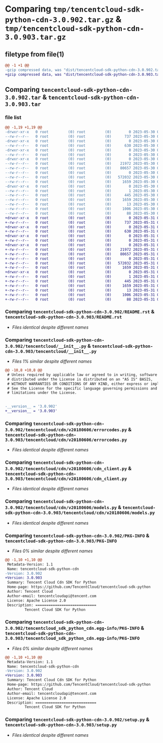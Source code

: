 # Comparing `tmp/tencentcloud-sdk-python-cdn-3.0.902.tar.gz` & `tmp/tencentcloud-sdk-python-cdn-3.0.903.tar.gz`

## filetype from file(1)

```diff
@@ -1 +1 @@
-gzip compressed data, was "dist/tencentcloud-sdk-python-cdn-3.0.902.tar", last modified: Tue May 30 00:17:51 2023, max compression
+gzip compressed data, was "dist/tencentcloud-sdk-python-cdn-3.0.903.tar", last modified: Wed May 31 02:05:58 2023, max compression
```

## Comparing `tencentcloud-sdk-python-cdn-3.0.902.tar` & `tencentcloud-sdk-python-cdn-3.0.903.tar`

### file list

```diff
@@ -1,19 +1,19 @@
-drwxr-xr-x   0 root         (0) root         (0)        0 2023-05-30 00:17:51.000000 tencentcloud-sdk-python-cdn-3.0.902/
--rw-r--r--   0 root         (0) root         (0)      737 2023-05-30 00:17:51.000000 tencentcloud-sdk-python-cdn-3.0.902/README.rst
-drwxr-xr-x   0 root         (0) root         (0)        0 2023-05-30 00:17:51.000000 tencentcloud-sdk-python-cdn-3.0.902/tencentcloud/
--rw-r--r--   0 root         (0) root         (0)      630 2023-05-30 00:17:51.000000 tencentcloud-sdk-python-cdn-3.0.902/tencentcloud/__init__.py
-drwxr-xr-x   0 root         (0) root         (0)        0 2023-05-30 00:17:51.000000 tencentcloud-sdk-python-cdn-3.0.902/tencentcloud/cdn/
--rw-r--r--   0 root         (0) root         (0)        0 2023-05-30 00:17:51.000000 tencentcloud-sdk-python-cdn-3.0.902/tencentcloud/cdn/__init__.py
-drwxr-xr-x   0 root         (0) root         (0)        0 2023-05-30 00:17:51.000000 tencentcloud-sdk-python-cdn-3.0.902/tencentcloud/cdn/v20180606/
--rw-r--r--   0 root         (0) root         (0)    21972 2023-05-30 00:17:51.000000 tencentcloud-sdk-python-cdn-3.0.902/tencentcloud/cdn/v20180606/errorcodes.py
--rw-r--r--   0 root         (0) root         (0)    80657 2023-05-30 00:17:51.000000 tencentcloud-sdk-python-cdn-3.0.902/tencentcloud/cdn/v20180606/cdn_client.py
--rw-r--r--   0 root         (0) root         (0)        0 2023-05-30 00:17:51.000000 tencentcloud-sdk-python-cdn-3.0.902/tencentcloud/cdn/v20180606/__init__.py
--rw-r--r--   0 root         (0) root         (0)   572032 2023-05-30 00:17:51.000000 tencentcloud-sdk-python-cdn-3.0.902/tencentcloud/cdn/v20180606/models.py
--rw-r--r--   0 root         (0) root         (0)     1659 2023-05-30 00:17:51.000000 tencentcloud-sdk-python-cdn-3.0.902/PKG-INFO
-drwxr-xr-x   0 root         (0) root         (0)        0 2023-05-30 00:17:51.000000 tencentcloud-sdk-python-cdn-3.0.902/tencentcloud_sdk_python_cdn.egg-info/
--rw-r--r--   0 root         (0) root         (0)        1 2023-05-30 00:17:51.000000 tencentcloud-sdk-python-cdn-3.0.902/tencentcloud_sdk_python_cdn.egg-info/dependency_links.txt
--rw-r--r--   0 root         (0) root         (0)      445 2023-05-30 00:17:51.000000 tencentcloud-sdk-python-cdn-3.0.902/tencentcloud_sdk_python_cdn.egg-info/SOURCES.txt
--rw-r--r--   0 root         (0) root         (0)     1659 2023-05-30 00:17:51.000000 tencentcloud-sdk-python-cdn-3.0.902/tencentcloud_sdk_python_cdn.egg-info/PKG-INFO
--rw-r--r--   0 root         (0) root         (0)       13 2023-05-30 00:17:51.000000 tencentcloud-sdk-python-cdn-3.0.902/tencentcloud_sdk_python_cdn.egg-info/top_level.txt
--rw-r--r--   0 root         (0) root         (0)     1006 2023-05-30 00:17:51.000000 tencentcloud-sdk-python-cdn-3.0.902/setup.py
--rw-r--r--   0 root         (0) root         (0)       88 2023-05-30 00:17:51.000000 tencentcloud-sdk-python-cdn-3.0.902/setup.cfg
+drwxr-xr-x   0 root         (0) root         (0)        0 2023-05-31 02:05:58.000000 tencentcloud-sdk-python-cdn-3.0.903/
+-rw-r--r--   0 root         (0) root         (0)      737 2023-05-31 02:05:58.000000 tencentcloud-sdk-python-cdn-3.0.903/README.rst
+drwxr-xr-x   0 root         (0) root         (0)        0 2023-05-31 02:05:58.000000 tencentcloud-sdk-python-cdn-3.0.903/tencentcloud/
+-rw-r--r--   0 root         (0) root         (0)      630 2023-05-31 02:05:58.000000 tencentcloud-sdk-python-cdn-3.0.903/tencentcloud/__init__.py
+drwxr-xr-x   0 root         (0) root         (0)        0 2023-05-31 02:05:58.000000 tencentcloud-sdk-python-cdn-3.0.903/tencentcloud/cdn/
+-rw-r--r--   0 root         (0) root         (0)        0 2023-05-31 02:05:58.000000 tencentcloud-sdk-python-cdn-3.0.903/tencentcloud/cdn/__init__.py
+drwxr-xr-x   0 root         (0) root         (0)        0 2023-05-31 02:05:58.000000 tencentcloud-sdk-python-cdn-3.0.903/tencentcloud/cdn/v20180606/
+-rw-r--r--   0 root         (0) root         (0)    21972 2023-05-31 02:05:58.000000 tencentcloud-sdk-python-cdn-3.0.903/tencentcloud/cdn/v20180606/errorcodes.py
+-rw-r--r--   0 root         (0) root         (0)    80657 2023-05-31 02:05:58.000000 tencentcloud-sdk-python-cdn-3.0.903/tencentcloud/cdn/v20180606/cdn_client.py
+-rw-r--r--   0 root         (0) root         (0)        0 2023-05-31 02:05:58.000000 tencentcloud-sdk-python-cdn-3.0.903/tencentcloud/cdn/v20180606/__init__.py
+-rw-r--r--   0 root         (0) root         (0)   572032 2023-05-31 02:05:58.000000 tencentcloud-sdk-python-cdn-3.0.903/tencentcloud/cdn/v20180606/models.py
+-rw-r--r--   0 root         (0) root         (0)     1659 2023-05-31 02:05:58.000000 tencentcloud-sdk-python-cdn-3.0.903/PKG-INFO
+drwxr-xr-x   0 root         (0) root         (0)        0 2023-05-31 02:05:58.000000 tencentcloud-sdk-python-cdn-3.0.903/tencentcloud_sdk_python_cdn.egg-info/
+-rw-r--r--   0 root         (0) root         (0)        1 2023-05-31 02:05:58.000000 tencentcloud-sdk-python-cdn-3.0.903/tencentcloud_sdk_python_cdn.egg-info/dependency_links.txt
+-rw-r--r--   0 root         (0) root         (0)      445 2023-05-31 02:05:58.000000 tencentcloud-sdk-python-cdn-3.0.903/tencentcloud_sdk_python_cdn.egg-info/SOURCES.txt
+-rw-r--r--   0 root         (0) root         (0)     1659 2023-05-31 02:05:58.000000 tencentcloud-sdk-python-cdn-3.0.903/tencentcloud_sdk_python_cdn.egg-info/PKG-INFO
+-rw-r--r--   0 root         (0) root         (0)       13 2023-05-31 02:05:58.000000 tencentcloud-sdk-python-cdn-3.0.903/tencentcloud_sdk_python_cdn.egg-info/top_level.txt
+-rw-r--r--   0 root         (0) root         (0)     1006 2023-05-31 02:05:58.000000 tencentcloud-sdk-python-cdn-3.0.903/setup.py
+-rw-r--r--   0 root         (0) root         (0)       88 2023-05-31 02:05:58.000000 tencentcloud-sdk-python-cdn-3.0.903/setup.cfg
```

### Comparing `tencentcloud-sdk-python-cdn-3.0.902/README.rst` & `tencentcloud-sdk-python-cdn-3.0.903/README.rst`

 * *Files identical despite different names*

### Comparing `tencentcloud-sdk-python-cdn-3.0.902/tencentcloud/__init__.py` & `tencentcloud-sdk-python-cdn-3.0.903/tencentcloud/__init__.py`

 * *Files 1% similar despite different names*

```diff
@@ -10,8 +10,8 @@
 # Unless required by applicable law or agreed to in writing, software
 # distributed under the License is distributed on an "AS IS" BASIS,
 # WITHOUT WARRANTIES OR CONDITIONS OF ANY KIND, either express or implied.
 # See the License for the specific language governing permissions and
 # limitations under the License.
 
 
-__version__ = '3.0.902'
+__version__ = '3.0.903'
```

### Comparing `tencentcloud-sdk-python-cdn-3.0.902/tencentcloud/cdn/v20180606/errorcodes.py` & `tencentcloud-sdk-python-cdn-3.0.903/tencentcloud/cdn/v20180606/errorcodes.py`

 * *Files identical despite different names*

### Comparing `tencentcloud-sdk-python-cdn-3.0.902/tencentcloud/cdn/v20180606/cdn_client.py` & `tencentcloud-sdk-python-cdn-3.0.903/tencentcloud/cdn/v20180606/cdn_client.py`

 * *Files identical despite different names*

### Comparing `tencentcloud-sdk-python-cdn-3.0.902/tencentcloud/cdn/v20180606/models.py` & `tencentcloud-sdk-python-cdn-3.0.903/tencentcloud/cdn/v20180606/models.py`

 * *Files identical despite different names*

### Comparing `tencentcloud-sdk-python-cdn-3.0.902/PKG-INFO` & `tencentcloud-sdk-python-cdn-3.0.903/PKG-INFO`

 * *Files 0% similar despite different names*

```diff
@@ -1,10 +1,10 @@
 Metadata-Version: 1.1
 Name: tencentcloud-sdk-python-cdn
-Version: 3.0.902
+Version: 3.0.903
 Summary: Tencent Cloud Cdn SDK for Python
 Home-page: https://github.com/TencentCloud/tencentcloud-sdk-python
 Author: Tencent Cloud
 Author-email: tencentcloudapi@tencent.com
 License: Apache License 2.0
 Description: ============================
         Tencent Cloud SDK for Python
```

### Comparing `tencentcloud-sdk-python-cdn-3.0.902/tencentcloud_sdk_python_cdn.egg-info/PKG-INFO` & `tencentcloud-sdk-python-cdn-3.0.903/tencentcloud_sdk_python_cdn.egg-info/PKG-INFO`

 * *Files 0% similar despite different names*

```diff
@@ -1,10 +1,10 @@
 Metadata-Version: 1.1
 Name: tencentcloud-sdk-python-cdn
-Version: 3.0.902
+Version: 3.0.903
 Summary: Tencent Cloud Cdn SDK for Python
 Home-page: https://github.com/TencentCloud/tencentcloud-sdk-python
 Author: Tencent Cloud
 Author-email: tencentcloudapi@tencent.com
 License: Apache License 2.0
 Description: ============================
         Tencent Cloud SDK for Python
```

### Comparing `tencentcloud-sdk-python-cdn-3.0.902/setup.py` & `tencentcloud-sdk-python-cdn-3.0.903/setup.py`

 * *Files identical despite different names*

